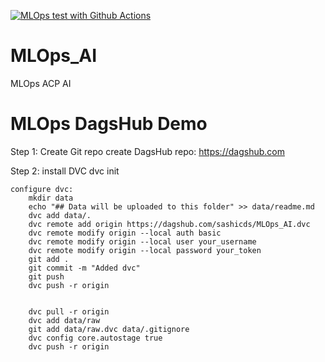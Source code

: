 [![MLOps test with Github Actions](https://github.com/StarsCDS/MLOPs_AI/actions/workflows/main.yml/badge.svg)](https://github.com/StarsCDS/MLOPs_AI/actions/workflows/main.yml)

# MLOps_AI
MLOps ACP AI


# MLOps DagsHub Demo
Step 1:
    Create Git repo
    create DagsHub repo: https://dagshub.com

Step 2:
    install DVC
    dvc init

    configure dvc:
        mkdir data
        echo "## Data will be uploaded to this folder" >> data/readme.md
        dvc add data/.
        dvc remote add origin https://dagshub.com/sashicds/MLOps_AI.dvc
        dvc remote modify origin --local auth basic
        dvc remote modify origin --local user your_username
        dvc remote modify origin --local password your_token
        git add .
        git commit -m "Added dvc"
        git push
        dvc push -r origin


        dvc pull -r origin
        dvc add data/raw
        git add data/raw.dvc data/.gitignore
        dvc config core.autostage true
        dvc push -r origin    
